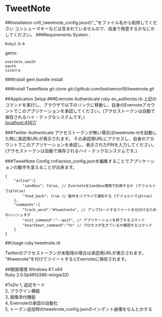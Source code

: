 TweetNote
==========

##Installation
cnf/\_tweetnote_config.jsonの"\_"をファイル名から削除してください
コンシューマキーなどは含まれていませんので、自身で用意するかなにかしてください。
###Requirements
System : 

	Ruby2.0.0
gems:

	evernote_oauth
	oauth
	sinatra

###Install gem
	bundle install

###Install TweetNote
	git clone git://github.com/toshiemon18/tweetnote.git

##Application Setup
###Evernote Authenticate
	ruby en_authorize.rb
上記のコマンドを実行し、ブラウザで以下のリンクに移動し、自身のEvernoteアカウントでこのアプリケーションを承認してください。(アクセストークンは自動で保存されるハイ・テックなシステムです。)  
[localhost:4567/](localhost:4567/)

###Twitter Authenticate
アクセストークンが無い場合はtweetnote.rbを起動した時に承認用URLが表示されます。
その承認用URLにアクセスし、自身のアカウントでこのアプリケーションを承認し、表示されたPINを入力してください。(アクセストークンは自動で保存されるハイ・テックなシステムです。)

###TweetNote Config
cnf/action_config.jsonを編集することでアプリケーションの動作を変えることが出来ます。
```
{
	"action":{
		"sandbox": false, // EvernoteをSandbox環境で利用するか (デフォルトではfalse)
		"feed_back": true // 動作をリプライで通知する (デフォルトではtrue)
	},
	"commands":{
		"track_word":"#tweetnote", // アップロードするツイートを仕分けるためのハッシュタグ
		"exit_command":"--quit", // アプリケーションを終了するコマンド
		"heartbeat_command":"Yo" // プロセスが生きているか確認するコマンド
	}
}
```

##Usage
	ruby tweetnote.rb

 Twitterのアクセストークンが未取得の場合は承認用URLが表示されます。  
"#tweenote"を付けてツイートするとEvernoteに保存されます。

##開発環境
Windows 8.1 x64  
Ruby 2.0.0p481(i386-mingw32)

#ToDo
1, 追記モード  
2, プラグイン機能  
3, 画像添付機能  
4, Evernoteの承認の自動化  
5, トークン追加時のtweetnote_config.jsonのインデント崩壊をなんとかする  